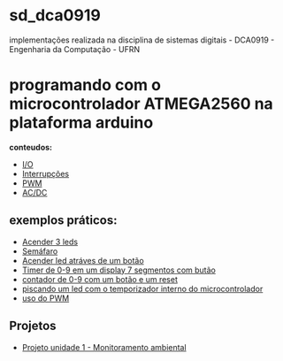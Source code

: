 # sd_dca0919
implementações realizada na disciplina de sistemas digitais - DCA0919 - Engenharia da Computação - UFRN

# programando com o microcontrolador ATMEGA2560 na plataforma arduino

**conteudos:**
- [I/O](https://github.com/CarlosG18/sd_dca0919/blob/main/conteudos/io.md)
- [Interrupções](https://github.com/CarlosG18/sd_dca0919/blob/main/conteudos/interrupcao.md)
- [PWM](https://github.com/CarlosG18/sd_dca0919/blob/main/conteudos/pwm.md)
- [AC/DC](https://github.com/CarlosG18/sd_dca0919/blob/main/conteudos/ac_dc.md)

## exemplos práticos: 
- [Acender 3 leds](https://github.com/CarlosG18/sd_dca0919/blob/main/examples/example1/example1.md)
- [Semáfaro](https://github.com/CarlosG18/sd_dca0919/blob/main/examples/example2/example2.md)
- [Acender led atráves de um botão](https://github.com/CarlosG18/sd_dca0919/blob/main/examples/example3/example3.md)
- [Timer de 0-9 em um display 7 segmentos com butão](https://github.com/CarlosG18/sd_dca0919/blob/main/examples/example4/example4.md)
- [contador de 0-9 com um botão e um reset](https://github.com/CarlosG18/sd_dca0919/blob/main/examples/example5/example5.md)
- [piscando um led com o temporizador interno do microcontrolador](https://github.com/CarlosG18/sd_dca0919/blob/main/examples/example6/example6.md)
- [uso do PWM](https://github.com/CarlosG18/sd_dca0919/blob/main/examples/example7/example7.md)

## Projetos 

- [Projeto unidade 1 - Monitoramento ambiental](https://github.com/CarlosG18/sd_dca0919/blob/main/projetos/uni1/projeto.md)
